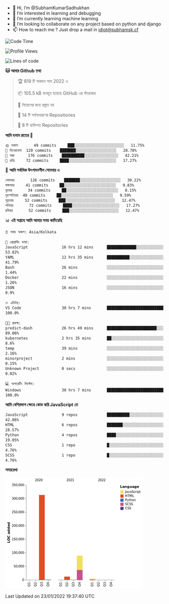 - 👋 Hi, I’m @SubhamKumarSadhukhan
- 👀 I’m interested in learning and debugging
- 🌱 I’m currently learning machine learning
- 💞️ I’m looking to collaborate on any project based on python and django
- 📫 How to reach me ?
      Just drop a mail in idiot@subhamsk.cf

<!---
SubhamKumarSadhukhan/SubhamKumarSadhukhan is a ✨ special ✨ repository because its `README.md` (this file) appears on your GitHub profile.
You can click the Preview link to take a look at your changes.
--->


<!--START_SECTION:waka-->
![Code Time](http://img.shields.io/badge/Code%20Time-127%20hrs%2036%20mins-blue)

![Profile Views](http://img.shields.io/badge/%E0%A6%AA%E0%A7%8D%E0%A6%B0%E0%A7%8B%E0%A6%AB%E0%A6%BE%E0%A6%87%E0%A6%B2%20%E0%A6%A6%E0%A6%B0%E0%A7%8D%E0%A6%B6%E0%A6%A8-6-blue)

![Lines of code](https://img.shields.io/badge/%E0%A6%B9%E0%A7%8D%E0%A6%AF%E0%A6%BE%E0%A6%B2%E0%A7%8B%20%E0%A6%93%E0%A6%AF%E0%A6%BC%E0%A6%BE%E0%A6%B0%E0%A7%8D%E0%A6%B2%E0%A7%8D%E0%A6%A1%20%E0%A6%A5%E0%A7%87%E0%A6%95%E0%A7%87%20%E0%A6%86%E0%A6%AE%E0%A6%BF%20%E0%A6%B2%E0%A6%BF%E0%A6%96%E0%A7%87%E0%A6%9B%E0%A6%BF-421%20Thousand%20%E0%A6%95%E0%A7%8B%E0%A6%A1%E0%A7%87%E0%A6%B0%20%E0%A6%B2%E0%A6%BE%E0%A6%87%E0%A6%A8-blue)

**🐱 আমার Github তথ্য** 

> 🏆 819 টি অবদান সাল 2022 এ
 > 
> 📦 105.5 kB ব্যবহৃত হয়েছে GitHub এর স্টরেজের 
 > 
> 🚫 নিয়োগের জন্য প্রস্তুত নয়
 > 
> 📜 14 টি সর্বসাধারণের Repositories 
 > 
> 🔑 8 টি ব্যক্তিগত Repositories  
 > 
**আমি হলাম রাতের 🦉** 

```text
🌞 সকাল       49 commits     ███░░░░░░░░░░░░░░░░░░░░░░   11.75% 
🌆 দিনেরবেলা  120 commits    ███████░░░░░░░░░░░░░░░░░░   28.78% 
🌃 সন্ধা      176 commits    ██████████░░░░░░░░░░░░░░░   42.21% 
🌙 রাত্রি     72 commits     ████░░░░░░░░░░░░░░░░░░░░░   17.27%

```
📅 **আমি সর্বাধিক উৎপাদনশীল সোমবার এ** 

```text
সোমবার       126 commits    ███████░░░░░░░░░░░░░░░░░░   30.22% 
মঙ্গলবার     41 commits     ██░░░░░░░░░░░░░░░░░░░░░░░   9.83% 
বুধবার       34 commits     ██░░░░░░░░░░░░░░░░░░░░░░░   8.15% 
বৃহস্পতিবার  40 commits     ██░░░░░░░░░░░░░░░░░░░░░░░   9.59% 
শুক্রবার     52 commits     ███░░░░░░░░░░░░░░░░░░░░░░   12.47% 
শনিবার       72 commits     ████░░░░░░░░░░░░░░░░░░░░░   17.27% 
রবিবার       52 commits     ███░░░░░░░░░░░░░░░░░░░░░░   12.47%

```


📊 **এই সপ্তাহে আমি আমার সময় কাটিয়েছি** 

```text
⌚︎ সময় অঞ্চল: Asia/Kolkata

💬 প্রোগ্রামিং ভাষা: 
JavaScript               16 hrs 12 mins      █████████████░░░░░░░░░░░░   53.82% 
YAML                     12 hrs 35 mins      ██████████░░░░░░░░░░░░░░░   41.79% 
Bash                     26 mins             ░░░░░░░░░░░░░░░░░░░░░░░░░   1.44% 
Docker                   22 mins             ░░░░░░░░░░░░░░░░░░░░░░░░░   1.26% 
JSON                     16 mins             ░░░░░░░░░░░░░░░░░░░░░░░░░   0.9%

🔥 এডিটর: 
VS Code                  30 hrs 7 mins       █████████████████████████   100.0%

🐱‍💻 প্রকল্ম: 
predict-dash             26 hrs 49 mins      ██████████████████████░░░   89.06% 
kubernetes               2 hrs 35 mins       ██░░░░░░░░░░░░░░░░░░░░░░░   8.6% 
temp                     39 mins             ░░░░░░░░░░░░░░░░░░░░░░░░░   2.16% 
minorproject             2 mins              ░░░░░░░░░░░░░░░░░░░░░░░░░   0.15% 
Unknown Project          0 secs              ░░░░░░░░░░░░░░░░░░░░░░░░░   0.02%

💻 অপারেটিং সিস্টেম: 
Windows                  30 hrs 7 mins       █████████████████████████   100.0%

```

**আমি বেশিরভাগ ক্ষেত্রে কোড করি JavaScript তে** 

```text
JavaScript               9 repos             ██████████░░░░░░░░░░░░░░░   42.86% 
HTML                     6 repos             ███████░░░░░░░░░░░░░░░░░░   28.57% 
Python                   4 repos             ████░░░░░░░░░░░░░░░░░░░░░   19.05% 
CSS                      1 repo              █░░░░░░░░░░░░░░░░░░░░░░░░   4.76% 
SCSS                     1 repo              █░░░░░░░░░░░░░░░░░░░░░░░░   4.76%

```


**সময়রেখা**

![Chart not found](https://raw.githubusercontent.com/SubhamKumarSadhukhan/SubhamKumarSadhukhan/main/charts/bar_graph.png) 


 Last Updated on 23/01/2022 19:37:40 UTC
<!--END_SECTION:waka-->
